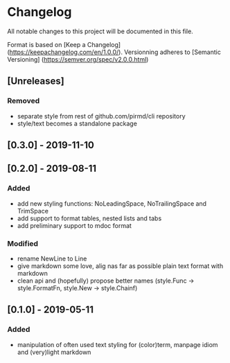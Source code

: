 # Changelog
All notable changes to this project will be documented in this file.

Format is based on [Keep a Changelog] (https://keepachangelog.com/en/1.0.0/).
Versionning adheres to [Semantic Versioning] (https://semver.org/spec/v2.0.0.html)

## [Unreleases]
### Removed
- separate style from rest of github.com/pirmd/cli repository
- style/text becomes a standalone package

## [0.3.0] - 2019-11-10

## [0.2.0] - 2019-08-11
### Added
- add new styling functions: NoLeadingSpace, NoTrailingSpace and TrimSpace
- add support to format tables, nested lists and tabs
- add preliminary support to mdoc format
### Modified
- rename NewLine to Line
- give markdown some love, alig nas far as possible plain text format with
  markdown
- clean api and (hopefully) propose better names (style.Func -> style.FormatFn,
  style.New -> style.Chainf)

## [0.1.0] - 2019-05-11
### Added
- manipulation of often used text styling for (color)term, manpage idiom
  and (very)light markdown
